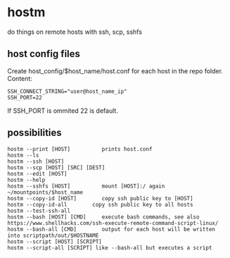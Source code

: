 # hostm
do things on remote hosts with ssh, scp, sshfs

## host config files
Create host_config/$host_name/host.conf for each host in the repo folder. Content:

```
SSH_CONNECT_STRING="user@host_name_ip"
SSH_PORT=22
```
If SSH_PORT is ommited 22 is default.

## possibilities
```
hostm --print [HOST]          prints host.conf
hostm --ls
hostm --ssh [HOST]
hostm --scp [HOST] [SRC] [DEST]
hostm --edit [HOST]
hostm --help
hostm --sshfs [HOST]          mount [HOST]:/ again ~/mountpoints/$host_name
hostm --copy-id [HOST]        copy ssh public key to [HOST]
hostm --copy-id-all        copy ssh public key to all hosts
hostm --test-ssh-all
hostm --bash [HOST] [CMD]     execute bash commands, see also https://www.shellhacks.com/ssh-execute-remote-command-script-linux/
hostm --bash-all [CMD]        output for each host will be written into scriptpath/out/$HOSTNAME
hostm --script [HOST] [SCRIPT]
hostm --script-all [SCRIPT]	like --bash-all but executes a script
```
